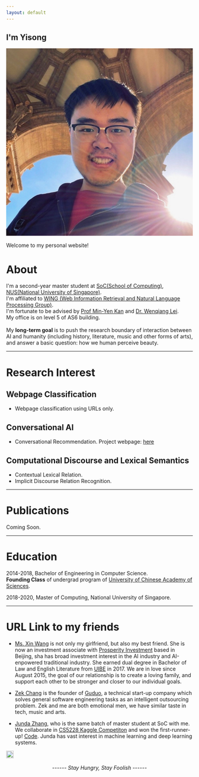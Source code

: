 ```yaml
---
layout: default
---
```


## I'm Yisong

<img class="profile-picture" src="photo.jpg">



Welcome to my personal website!

# About

I'm a second-year master student at [SoC(School of Computing)](https://www.comp.nus.edu.sg/), [NUS(National University of Singapore)](https://www.nus.edu.sg/). <br>
I'm affiliated to [WING (Web Information Retrieval and Natural Language Processing Group)](https://www.wing.nus.edu.sg/). <br>
I'm fortunate to be advised by [Prof Min-Yen Kan](https://www.comp.nus.edu.sg/~kanmy) and [Dr. Wenqiang Lei](https://sites.google.com/view/wenqianghome/home). <br>
My office is on level 5 of AS6 building. <br><br>
My <b>long-term goal</b> is to push the research boundary of interaction between AI and humanity (including history, literature, music and other forms of arts), and answer a basic question: how we human perceive beauty.

---

# Research Interest

<!-- > *"At the end of day, I don't care what other people do, I care how you understand you work."* -- What Prof Min and Wenqiang insist on our research style. -->

## Webpage Classification
- Webpage classification using URLs only.

## Conversational AI

- Conversational Recommendation.
  Project webpage: [here](http://wing.comp.nus.edu.sg/?page_id=1039)  

## Computational Discourse and Lexical Semantics

- Contextual Lexical Relation.
- Implicit Discourse Relation Recognition.  

---

# Publications

Coming Soon.

---

# Education

<!-- > I never let school interfere with my education. -- Mark Twain -->

2014-2018, Bachelor of Engineering in Computer Science. <br>
**Founding Class** of undergrad program of [University of Chinese Academy of Sciences](https://english.ucas.ac.cn/).

2018-2020, Master of Computing, National University of Singapore.

---

# URL Link to my friends

<!-- > *When Voldmolt is after you, you'd better be with your friends*. -- What Yisong learns from Harry Potter -->

- [Ms. Xin Wang](wangxinalice.com) is not only my girlfriend, but also my best friend. She is now an investment associate with [Prosperity Investment](http://www.cgpinvestment.com) based in Beijing, sha has broad investment interest in the AI industry and AI-enpowered traditional industry. She earned dual degree in Bachelor of Law and English Literature from [UIBE](http://www.uibe.edu.cn) in 2017. We are in love since August 2015, the goal of our relationship is to create a loving family, and support each other to be stronger and closer to our individual goals.

- [Zek Chang](https://twitter.com/zekchang) is the founder of [Guduo](http://www.guduokeji.com/), a technical start-up company which solves general software engineering tasks as an intelligent outsourcing problem. Zek and me are both emotional men, we have similar taste in tech, music and arts.  

- [Junda Zhang](http://aheader.org), who is the same batch of master student at SoC with me. We collaborate in [CS5228 Kaggle Competiton](https://kaggle.com/c/cs5228-article-category-prediction) and won the first-runner-up! [Code](https://github.com/YisongMiao/CS5228-project). Junda has vast interest in machine learning and deep learning systems.  


<img type="text/javascript" id="clstr_globe" src="//cdn.clustrmaps.com/globe.js?d=edk2D6NRWsf3yF00Cbk3Ts8MR2oVgXMDSn-oFxUPJ_8" width="20" height="20"></img>


<center><i>------ Stay Hungry, Stay Foolish ------</i><br><br><br></center>





